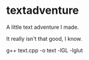 # textadventure
A little text adventure I made.

It really isn't that good, I know.

g++ text.cpp -o text -lGL -lglut 
